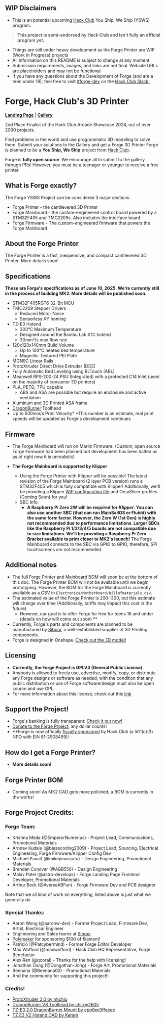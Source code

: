 ## WIP Disclaimers

* This is an potential upcoming [Hack Club](https://hackclub.com) You Ship, We Ship (YSWS) program.

> **This project is semi-endorsed by Hack Club and isn't fully an official program yet.**

* Things are still under heavy development as the Forge Printer are WIP (Work in Progress) projects
* All information on this README is subject to change at any moment
* Submission requirements, images, and links are not final. Website URLs are placeholders and may not be functional
* If you have any questions about the Development of Forge (and are a teen under 18), feel free to visit [#forge-dev](https://hackclub.slack.com/archives/C078GBDKC03) on the [Hack Club Slack!](https://hackclub.com/arcade/?param=slack)

# Forge, Hack Club's 3D Printer

**[Landing Page](https://forge.hackclub.com)** | **[Gallery](https://forge.hackclub.com/gallery)**

2nd Place Finalist of the Hack Club Arcade Showcase 2024, out of over 2000 projects.

Find problems in the world and use programmatic 3D modeling to solve them. Submit your solutions to the Gallery and get a Forge 3D Printer
Forge is planned to be a **You Ship, We Ship** project from [Hack Club](https://hackclub.com).

Forge is **fully open source**. We encourage all to submit to the gallery through PRs! However, you must be a teenager or younger to receive a free printer.

## What is Forge exactly?

The Forge YSWS Project can be considered 3 major sections:

* Forge Printer - the cantilevered 3D Printer
* Forge Mainboard - the custom-engineered control board powered by a STM32F405 and TMC2209s. Also includes the interface board
* Forge Firmware - The custom-engineered firmware that powers the Forge Mainboard

## About the Forge Printer

The Forge Printer is a fast, inexpensive, and compact cantilevered 3D Printer. More details soon!

## Specifications

**These are Forge's specifications as of June 10, 2025. We're currently still in the process of building MK2. More details will be published soon.**

* STM32F405RGT6 32-Bit MCU
* TMC2209 Stepper Drivers
  * Reduced Motor Noise
  * Sensorless XY homing  
* TZ-E3 Hotend
  * 300°C Maximum Temperature
  * Designed around the Bambu Lab X1C hotend
  * 30mm³/s max flow rate
* 120x120x140mm Build Volume
  * Up to 100°C heated bed temperature
  * Magnetic Textured PEI Plate
* MGN9C Linear Rails
* ProtoXtruder Direct Drive Extruder (DDE)
* Fully Automatic Bed Leveling using BLTouch (ABL)
* Meanwell RPS-200-24 PSU (Integrated) with a protected C14 Inlet (used on the majority of consumer 3D printers)
* PLA, PETG, TPU capable
  * ABS and ASA are possible but require an enclosure and active ventilation
* Aluminum and 3D Printed ASA frame
* [DragonBurner](https://github.com/chirpy2605/voron/tree/main/V0/Dragon_Burner) Toolhead
* Up to 500mm/s Print Velocity*
   *This number is an estimate, real print speeds will be updated as Forge's development continues

## Firmware

* The Forge Mainboard will run on Marlin Firmware. (Custom, open source Forge Firmware had been planned but development has been halted as as of right now it is unrealistic)

* **The Forge Mainboard is supported by Klipper**
  * Using the Forge Printer with Klipper will be possible! The latest revision of the Forge Mainboard (2 layer PCB version) runs a STM32F405 which is fully compatible with Klipper! Additionally, we'll be providing a Klipper [WiP configuration file](https://github.com/hackclub/Forge/blob/main/Firmware/klipper) and OrcaSlicer profiles (Coming Soon) for you!
  * SBC Info:
    * **A Raspberry Pi Zero 2W will be required for *Klipper*. You can also use another SBC (that can run MainSailOS or Fluidd) with the same form factor. However, the Zero W (1st Gen) is highly not recommended due to performance limitations. Larger SBCs like the Raspberry Pi 1/2/3/4/5 boards are not compatible due to size limitations. We'll be providing a Raspberry Pi Zero Bracket available to print closer to MK2's launch!** The Forge Mainboard connects to the SBC via GPIO to GPIO, therefore, SPI touchscreens are not recommended.

## Additional notes

* The full Forge Printer and Mainboard BOM will soon be at the bottom of this doc. The Forge Printer BOM will not be available until we begin prototyping. However, the BOM for the Forge Mainboard is currently available as a CSV in `Electronics/Motherboard/billofmaterials.csv`.
* The estimated value of the Forge Printer is $200-$300, but this estimate will change over time (Additionally, tariffs may impact this cost in the future).
  * However, our goal is to offer Forge for free for teens 18 and under (details on how will come out soon) **
* Currently, Forge's parts and components are planned to be manufactured by [Siboor](https://www.siboor.com), a well-established supplier of 3D Printing components.
* Forge is designed in Onshape. [Check out the 3D model!](https://cad.onshape.com/documents/af44ce458991ef8deb280728/w/4e67c2ab8938e73dbc0acac0/e/91ca9a2c3befc6f76fb79dfa)

## Licensing

* **Currently, the Forge Project is GPLV3 (General Public License)**
* Anybody is allowed to freely use, advertise, modify, copy, or distribute any Forge designs or software as needed, with the condition that any public distribution or use of Forge software/design must also be open source and use GPL.
* For more information about this license, check out this [link](https://www.gnu.org/licenses/gpl-3.0.en.html)
  
## Support the Project!

* Forge's banking is fully transparent: [Check it out now!](https://hcb.hackclub.com/forge)
* [Donate to the Forge Project](https://hcb.hackclub.com/donations/start/forge), any dollar counts!
* **Forge is now offically [fiscally sponsored](https://en.wikipedia.org/wiki/Fiscal_sponsorship#:~:text=Fiscal%20sponsorship%20refers%20to%20the,and%20an%20established%20non-profit.) by Hack Club (a 501(c)(3) NPO with EIN 81-2908499)!

## How do I get a Forge Printer?
* **More details soon!**

## Forge Printer BOM
* Coming soon! As MK2 CAD gets more polished, a BOM is currently in the works!

## Forge Project Credits:

### Forge Team:

* Krishna Meda (@EmperorNumerius) - Project Lead, Communications, Promotional Materials
* Arnnav Kudale (@blazecoding2009) - Project Lead, Sourcing, Electrical Engineering, Forge Firmware/Klipper Config Dev
* Michael Panait (@mikeymascatu) - Design Engineering, Promotional Materials
* Brendan Conover (@AGB556) - Design Engineering
* Malav Patel (@astro-develops) - Forge Landing Page Frontend Developer, Promotional Materials
* Arthur Beck (@AverseABFun) - Forge Firmware Dev and PCB designer

Note that we all kind of work on everything, listed above is just what we generally do

### Special Thanks:

* Aaron Wong (@aaronw-dev) - Former Project Lead, Firmware Dev, Artist, Electrical Engineer
* Engineering and Sales teams at [Siboor](https://www.siboor.com)
* [Polymaker](https://us.polymaker.com) for sponsoring $100 of filament!
* Patricio (@Patcybermind) - Former Forge Editor Developer
* Max Wofford (@maxwofford) - Hack Club HQ Representative, Forge Benefactor
* Alex Ren (@qcoral) - Thanks for the help with licensing!
* Jonathan Dong (@Dongathan-Jong) - Forge Art, Promotional Materials
* Beenana (@Beenana02) - Promotional Materials
* And the community for supporting this project!!

### Credits!
* [ProtoXtruder 2.0 by nhchiu](https://github.com/nhchiu/3DPrinter-Designs/tree/main/ProtoXtruder_2.0)
* [DragonBurner V8 Toolhead by chirpy2605](https://github.com/chirpy2605/voron/tree/main/V0/Dragon_Burner)
* [TZ-E3 2.0 DragonBurner Mount by cpp0xc0ffeeee](https://www.printables.com/model/1200549-tz-e3-20-mount-for-dragonburner-v8)
* [TZ E3 V2 Hotend CAD by Keram](https://www.printables.com/model/1051271-tz-e3-v2-hotend-bambulab-hotend-derivative-cad-wit)
